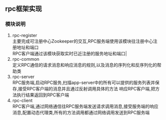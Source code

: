 ## rpc框架实现
### 模块说明
1. rpc-register  
    主要完成可注册中心Zookeeper的交互,RPC服务端使用该模块往注册中心注册地址和端口<br />RPC客户端通过该模块获取实时已近注册的服务地址和端口|
2. rpc-common	 
定义RPC通信的请求消息和响应消息的规则,以及消息的序列化和反序列化的帮助类
3. rpc-server	 
RPC服务端,启动RPC服务,扫描app-server中的所有可以提供的服务列表并保存,接受RPC客户端的消息并且通过反射调用具体的方法
响应RPC客户端,把方法执行结果返回到RPC客户端
4. rpc-client	 
RPC客户端,通过网络通信往RPC服务端发送请求调用消息,接受服务端的响应消息,配置动态代理类,所有的方法调用都通过网络调用发送到RPC服务端
